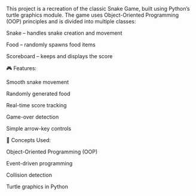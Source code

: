 This project is a recreation of the classic Snake Game, built using Python’s turtle graphics module.
The game uses Object-Oriented Programming (OOP) principles and is divided into multiple classes:

Snake – handles snake creation and movement

Food – randomly spawns food items

Scoreboard – keeps and displays the score

🎮 Features:

Smooth snake movement

Randomly generated food

Real-time score tracking

Game-over detection

Simple arrow-key controls

🧠 Concepts Used:

Object-Oriented Programming (OOP)

Event-driven programming

Collision detection

Turtle graphics in Python
